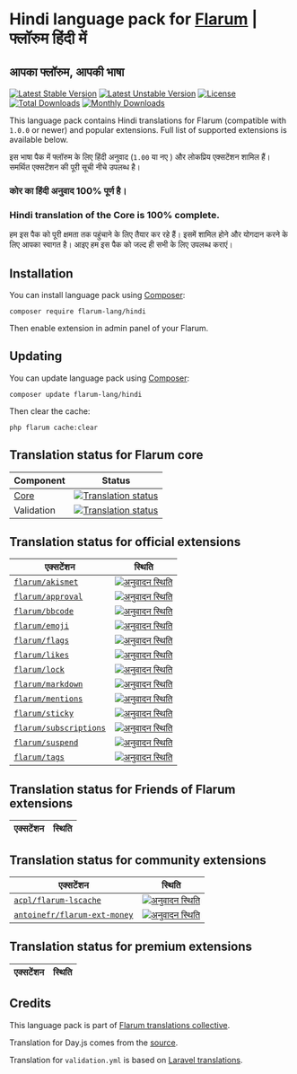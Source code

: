 # Hindi language pack for [Flarum](https://flarum.org/) | फ्लॉरुम हिंदी में 

## आपका फ्लॉरुम, आपकी भाषा


[![Latest Stable Version](https://img.shields.io/packagist/v/flarum-lang/hindi?color=success&label=stable)](https://packagist.org/packages/flarum-lang/hindi) 
[![Latest Unstable Version](https://img.shields.io/packagist/v/flarum-lang/hindi?include_prereleases&label=unstable)](https://packagist.org/packages/flarum-lang/hindi) 
[![License](https://img.shields.io/packagist/l/flarum-lang/hindi)](https://packagist.org/packages/flarum-lang/hindi) 
[![Total Downloads](https://img.shields.io/packagist/dt/flarum-lang/hindi)](https://packagist.org/packages/flarum-lang/hindi/stats) 
[![Monthly Downloads](https://img.shields.io/packagist/dm/flarum-lang/hindi)](https://packagist.org/packages/flarum-lang/hindi/stats) 

This language pack contains Hindi translations for Flarum (compatible with `1.0.0` or newer) and popular extensions. Full list of supported extensions is available below.

इस भाषा पैक में फ्लॉरुम के लिए हिंदी अनुवाद (`1.00` या नए ) और लोकप्रिय एक्सटेंशन शामिल हैं। समर्थित एक्सटेंशन की पूरी सूची नीचे उपलब्ध है।

### कोर का हिंदी अनुवाद 100% पूर्ण है। 

### Hindi translation of the Core is 100% complete.

हम इस पैक को पूरी क्षमता तक पहुंचाने के लिए तैयार कर रहे हैं। इसमें शामिल होने और योगदान करने के लिए आपका स्वागत है। आइए हम इस पैक को जल्द ही सभी के लिए उपलब्ध कराएं।

## Installation

You can install language pack using [Composer](https://getcomposer.org/):

```console
composer require flarum-lang/hindi
```

Then enable extension in admin panel of your Flarum.


## Updating

You can update language pack using [Composer](https://getcomposer.org/):

```console
composer update flarum-lang/hindi
```

Then clear the cache:

```console
php flarum cache:clear
```


## Translation status for Flarum core

| Component | Status |
| --- | --- |
| [Core](https://github.com/flarum/flarum-core) | [![Translation status](https://weblate.rob006.net/widgets/flarum/hi/core/svg-badge.svg)](https://weblate.rob006.net/projects/flarum/core/hi/) |
| Validation | [![Translation status](https://weblate.rob006.net/widgets/flarum/hi/validation/svg-badge.svg)](https://weblate.rob006.net/projects/flarum/validation/hi/) |


## Translation status for official extensions

<!-- flarum-extensions-list-start -->

| एक्सटेंशन | स्थिति |
| --- | --- |
| [`flarum/akismet`](https://github.com/flarum/akismet) | [![अनुवादन स्थिति](https://weblate.rob006.net/widgets/flarum/hi/flarum-akismet/svg-badge.svg)](https://weblate.rob006.net/projects/flarum/flarum-akismet/hi/) |
| [`flarum/approval`](https://github.com/flarum/approval) | [![अनुवादन स्थिति](https://weblate.rob006.net/widgets/flarum/hi/flarum-approval/svg-badge.svg)](https://weblate.rob006.net/projects/flarum/flarum-approval/hi/) |
| [`flarum/bbcode`](https://github.com/flarum/bbcode) | [![अनुवादन स्थिति](https://weblate.rob006.net/widgets/flarum/hi/flarum-bbcode/svg-badge.svg)](https://weblate.rob006.net/projects/flarum/flarum-bbcode/hi/) |
| [`flarum/emoji`](https://github.com/flarum/emoji) | [![अनुवादन स्थिति](https://weblate.rob006.net/widgets/flarum/hi/flarum-emoji/svg-badge.svg)](https://weblate.rob006.net/projects/flarum/flarum-emoji/hi/) |
| [`flarum/flags`](https://github.com/flarum/flags) | [![अनुवादन स्थिति](https://weblate.rob006.net/widgets/flarum/hi/flarum-flags/svg-badge.svg)](https://weblate.rob006.net/projects/flarum/flarum-flags/hi/) |
| [`flarum/likes`](https://github.com/flarum/likes) | [![अनुवादन स्थिति](https://weblate.rob006.net/widgets/flarum/hi/flarum-likes/svg-badge.svg)](https://weblate.rob006.net/projects/flarum/flarum-likes/hi/) |
| [`flarum/lock`](https://github.com/flarum/lock) | [![अनुवादन स्थिति](https://weblate.rob006.net/widgets/flarum/hi/flarum-lock/svg-badge.svg)](https://weblate.rob006.net/projects/flarum/flarum-lock/hi/) |
| [`flarum/markdown`](https://github.com/flarum/markdown) | [![अनुवादन स्थिति](https://weblate.rob006.net/widgets/flarum/hi/flarum-markdown/svg-badge.svg)](https://weblate.rob006.net/projects/flarum/flarum-markdown/hi/) |
| [`flarum/mentions`](https://github.com/flarum/mentions) | [![अनुवादन स्थिति](https://weblate.rob006.net/widgets/flarum/hi/flarum-mentions/svg-badge.svg)](https://weblate.rob006.net/projects/flarum/flarum-mentions/hi/) |
| [`flarum/sticky`](https://github.com/flarum/sticky) | [![अनुवादन स्थिति](https://weblate.rob006.net/widgets/flarum/hi/flarum-sticky/svg-badge.svg)](https://weblate.rob006.net/projects/flarum/flarum-sticky/hi/) |
| [`flarum/subscriptions`](https://github.com/flarum/subscriptions) | [![अनुवादन स्थिति](https://weblate.rob006.net/widgets/flarum/hi/flarum-subscriptions/svg-badge.svg)](https://weblate.rob006.net/projects/flarum/flarum-subscriptions/hi/) |
| [`flarum/suspend`](https://github.com/flarum/suspend) | [![अनुवादन स्थिति](https://weblate.rob006.net/widgets/flarum/hi/flarum-suspend/svg-badge.svg)](https://weblate.rob006.net/projects/flarum/flarum-suspend/hi/) |
| [`flarum/tags`](https://github.com/flarum/tags) | [![अनुवादन स्थिति](https://weblate.rob006.net/widgets/flarum/hi/flarum-tags/svg-badge.svg)](https://weblate.rob006.net/projects/flarum/flarum-tags/hi/) |

<!-- flarum-extensions-list-stop -->


## Translation status for Friends of Flarum extensions

<!-- fof-extensions-list-start -->

| एक्सटेंशन | स्थिति |
| --- | --- |

<!-- fof-extensions-list-stop -->


## Translation status for community extensions

<!-- various-extensions-list-start -->

| एक्सटेंशन | स्थिति |
| --- | --- |
| [`acpl/flarum-lscache`](https://github.com/android-com-pl/flarum-lscache) | [![अनुवादन स्थिति](https://weblate.rob006.net/widgets/flarum/hi/acpl-lscache/svg-badge.svg)](https://weblate.rob006.net/projects/flarum/acpl-lscache/hi/) |
| [`antoinefr/flarum-ext-money`](https://github.com/AntoineFr/flarum-ext-money) | [![अनुवादन स्थिति](https://weblate.rob006.net/widgets/flarum/hi/antoinefr-money/svg-badge.svg)](https://weblate.rob006.net/projects/flarum/antoinefr-money/hi/) |

<!-- various-extensions-list-stop -->


## Translation status for premium extensions

<!-- premium-extensions-list-start -->

| एक्सटेंशन | स्थिति |
| --- | --- |

<!-- premium-extensions-list-stop -->


## Credits

This language pack is part of [Flarum translations collective](https://github.com/rob006-software/flarum-translations).

Translation for Day.js comes from the [source](https://github.com/iamkun/dayjs/blob/v1.10.4/src/locale/hi.js).

Translation for `validation.yml` is based on [Laravel translations](https://github.com/Laravel-Lang/lang/blob/8.1.3/src/hi/validation.php).
